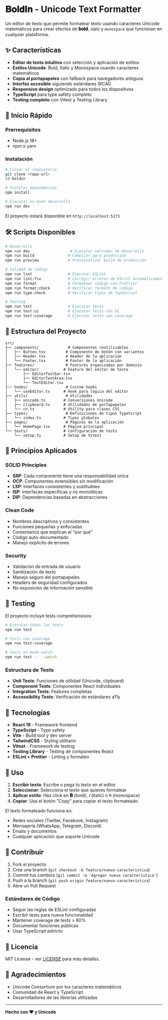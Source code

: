 # 𝐁𝐨𝐥𝐝𝐈𝐧 - Unicode Text Formatter

Un editor de texto que permite formatear texto usando caracteres Unicode matemáticos para crear efectos de **𝐛𝐨𝐥𝐝**, *𝑖𝑡𝑎𝑙𝑖𝑐* y `𝚖𝚘𝚗𝚘𝚜𝚙𝚊𝚌𝚎` que funcionan en cualquier plataforma.

## ✨ Características

- **Editor de texto intuitivo** con selección y aplicación de estilos
- **Estilos Unicode**: Bold, Italic y Monospace usando caracteres matemáticos
- **Copia al portapapeles** con fallback para navegadores antiguos
- **Interfaz accesible** siguiendo estándares WCAG
- **Responsive design** optimizado para todos los dispositivos
- **TypeScript** para type safety completo
- **Testing completo** con Vitest y Testing Library

## 🚀 Inicio Rápido

### Prerrequisitos

- Node.js 18+ 
- npm o yarn

### Instalación

```bash
# Clonar el repositorio
git clone <repo-url>
cd boldin

# Instalar dependencias
npm install

# Ejecutar en modo desarrollo
npm run dev
```

El proyecto estará disponible en `http://localhost:5173`

## 🛠️ Scripts Disponibles

```bash
# Desarrollo
npm run dev                  # Ejecutar servidor de desarrollo
npm run build               # Compilar para producción
npm run preview             # Previsualizar build de producción

# Calidad de código
npm run lint                # Ejecutar ESLint
npm run lint:fix            # Corregir errores de ESLint automáticamente
npm run format              # Formatear código con Prettier
npm run format:check        # Verificar formato de código
npm run type-check          # Verificar tipos de TypeScript

# Testing
npm run test                # Ejecutar tests
npm run test:ui             # Ejecutar tests con UI
npm run test:coverage       # Ejecutar tests con coverage
```

## 📁 Estructura del Proyecto

```
src/
├── components/             # Componentes reutilizables
│   ├── Button.tsx         # Componente de botón con variantes
│   ├── Header.tsx         # Header de la aplicación
│   └── Footer.tsx         # Footer de la aplicación
├── features/              # Features organizadas por dominio
│   └── editor/           # Feature del editor de texto
│       ├── EditorToolbar.tsx
│       ├── EditorTextArea.tsx
│       └── TextEditor.tsx
├── hooks/                 # Custom hooks
│   └── useEditor.ts      # Hook para lógica del editor
├── utils/                 # Utilidades
│   ├── unicode.ts        # Conversiones Unicode
│   ├── clipboard.ts      # Utilidades de portapapeles
│   └── cn.ts             # Utility para clases CSS
├── types/                 # Definiciones de tipos TypeScript
│   └── index.ts          # Tipos globales
├── pages/                 # Páginas de la aplicación
│   └── HomePage.tsx      # Página principal
└── tests/                # Configuración de tests
    └── setup.ts          # Setup de Vitest
```

## 🎯 Principios Aplicados

### SOLID Principles

- **SRP**: Cada componente tiene una responsabilidad única
- **OCP**: Componentes extensibles sin modificación
- **LSP**: Interfaces consistentes y sustituibles
- **ISP**: Interfaces específicas y no monolíticas
- **DIP**: Dependencias basadas en abstracciones

### Clean Code

- Nombres descriptivos y consistentes
- Funciones pequeñas y enfocadas
- Comentarios que explican el "por qué"
- Código auto-documentado
- Manejo explícito de errores

### Security

- Validación de entrada de usuario
- Sanitización de texto
- Manejo seguro del portapapeles
- Headers de seguridad configurados
- No exposición de información sensible

## 🧪 Testing

El proyecto incluye tests comprehensivos:

```bash
# Ejecutar todos los tests
npm run test

# Tests con coverage
npm run test:coverage

# Tests en modo watch
npm run test -- --watch
```

### Estructura de Tests

- **Unit Tests**: Funciones de utilidad (Unicode, clipboard)
- **Component Tests**: Componentes React individuales
- **Integration Tests**: Features completas
- **Accessibility Tests**: Verificación de estándares a11y

## 🎨 Tecnologías

- **React 19** - Framework frontend
- **TypeScript** - Type safety
- **Vite** - Build tool y dev server
- **TailwindCSS** - Styling utilitario
- **Vitest** - Framework de testing
- **Testing Library** - Testing de componentes React
- **ESLint + Prettier** - Linting y formateo

## 📱 Uso

1. **Escribir texto**: Escribe o pega tu texto en el editor
2. **Seleccionar**: Selecciona el texto que quieres formatear
3. **Aplicar estilo**: Haz click en **𝐁** (bold), *𝐼* (italic) o `𝙼` (monospace)
4. **Copiar**: Usa el botón "Copy" para copiar el texto formateado

El texto formateado funciona en:
- Redes sociales (Twitter, Facebook, Instagram)
- Mensajería (WhatsApp, Telegram, Discord)
- Emails y documentos
- Cualquier aplicación que soporte Unicode

## 🤝 Contribuir

1. Fork el proyecto
2. Crea una branch (`git checkout -b feature/nueva-caracteristica`)
3. Commit tus cambios (`git commit -m 'Agregar nueva característica'`)
4. Push a la branch (`git push origin feature/nueva-caracteristica`)
5. Abre un Pull Request

### Estándares de Código

- Seguir las reglas de ESLint configuradas
- Escribir tests para nueva funcionalidad
- Mantener coverage de tests > 80%
- Documentar funciones públicas
- Usar TypeScript estricto

## 📄 Licencia

MIT License - ver [LICENSE](LICENSE) para más detalles.

## 🙏 Agradecimientos

- Unicode Consortium por los caracteres matemáticos
- Comunidad de React y TypeScript
- Desarrolladores de las librerías utilizadas

---

**Hecho con ❤️ y Unicode**